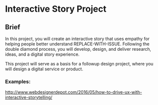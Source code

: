 # Interactive Story Project

## Brief
In this project, you will create an interactive story that uses empathy for helping people better understand REPLACE-WITH-ISSUE. Following the double diamond process, you will develop, design, and deliver research, ideas, and a digital story experience.

This project will serve as a basis for a followup design project, where you will design a digital service or product.


### Examples:
http://www.webdesignerdepot.com/2016/05/how-to-drive-ux-with-interactive-storytelling/